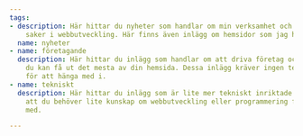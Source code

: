 ```yaml
---
tags:
- description: Här hittar du nyheter som handlar om min verksamhet och andra spännande
    saker i webbutveckling. Här finns även inlägg om hemsidor som jag har skapat.
  name: nyheter
- name: företagande
  description: Här hittar du inlägg som handlar om att driva företag och tips om hur
    du kan få ut det mesta av din hemsida. Dessa inlägg kräver ingen teknisk kunskap
    för att hänga med i.
- name: tekniskt
  description: Här hittar du inlägg som är lite mer tekniskt inriktade. Det betyder
    att du behöver lite kunskap om webbutveckling eller programmering för att hänga
    med.

---
```

